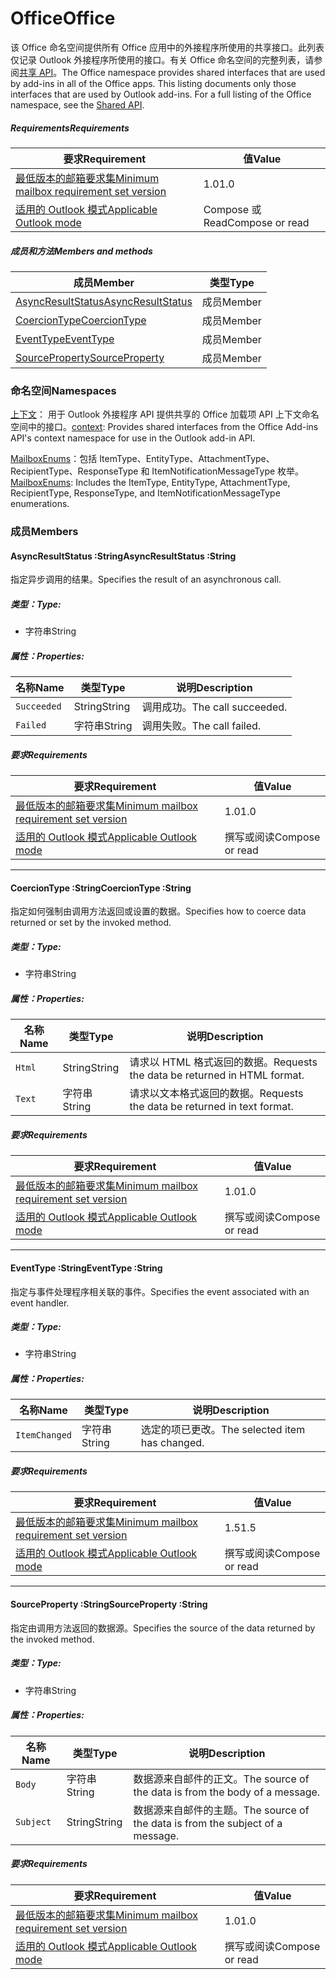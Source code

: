  

# <a name="office"></a><span data-ttu-id="ad7bd-101">Office</span><span class="sxs-lookup"><span data-stu-id="ad7bd-101">Office</span></span>

<span data-ttu-id="ad7bd-p101">该 Office 命名空间提供所有 Office 应用中的外接程序所使用的共享接口。此列表仅记录 Outlook 外接程序所使用的接口。有关 Office 命名空间的完整列表，请参阅[共享 API](/javascript/api/office)。</span><span class="sxs-lookup"><span data-stu-id="ad7bd-p101">The Office namespace provides shared interfaces that are used by add-ins in all of the Office apps. This listing documents only those interfaces that are used by Outlook add-ins. For a full listing of the Office namespace, see the [Shared API](/javascript/api/office).</span></span>

##### <a name="requirements"></a><span data-ttu-id="ad7bd-104">Requirements</span><span class="sxs-lookup"><span data-stu-id="ad7bd-104">Requirements</span></span>

|<span data-ttu-id="ad7bd-105">要求</span><span class="sxs-lookup"><span data-stu-id="ad7bd-105">Requirement</span></span>| <span data-ttu-id="ad7bd-106">值</span><span class="sxs-lookup"><span data-stu-id="ad7bd-106">Value</span></span>|
|---|---|
|[<span data-ttu-id="ad7bd-107">最低版本的邮箱要求集</span><span class="sxs-lookup"><span data-stu-id="ad7bd-107">Minimum mailbox requirement set version</span></span>](/javascript/office/requirement-sets/outlook-api-requirement-sets)| <span data-ttu-id="ad7bd-108">1.0</span><span class="sxs-lookup"><span data-stu-id="ad7bd-108">1.0</span></span>|
|[<span data-ttu-id="ad7bd-109">适用的 Outlook 模式</span><span class="sxs-lookup"><span data-stu-id="ad7bd-109">Applicable Outlook mode</span></span>](https://docs.microsoft.com/outlook/add-ins/#extension-points)| <span data-ttu-id="ad7bd-110">Compose 或 Read</span><span class="sxs-lookup"><span data-stu-id="ad7bd-110">Compose or read</span></span>|

##### <a name="members-and-methods"></a><span data-ttu-id="ad7bd-111">成员和方法</span><span class="sxs-lookup"><span data-stu-id="ad7bd-111">Members and methods</span></span>

| <span data-ttu-id="ad7bd-112">成员</span><span class="sxs-lookup"><span data-stu-id="ad7bd-112">Member</span></span> | <span data-ttu-id="ad7bd-113">类型</span><span class="sxs-lookup"><span data-stu-id="ad7bd-113">Type</span></span> |
|--------|------|
| [<span data-ttu-id="ad7bd-114">AsyncResultStatus</span><span class="sxs-lookup"><span data-stu-id="ad7bd-114">AsyncResultStatus</span></span>](#asyncresultstatus-string) | <span data-ttu-id="ad7bd-115">成员</span><span class="sxs-lookup"><span data-stu-id="ad7bd-115">Member</span></span> |
| [<span data-ttu-id="ad7bd-116">CoercionType</span><span class="sxs-lookup"><span data-stu-id="ad7bd-116">CoercionType</span></span>](#coerciontype-string) | <span data-ttu-id="ad7bd-117">成员</span><span class="sxs-lookup"><span data-stu-id="ad7bd-117">Member</span></span> |
| [<span data-ttu-id="ad7bd-118">EventType</span><span class="sxs-lookup"><span data-stu-id="ad7bd-118">EventType</span></span>](#eventtype-string) | <span data-ttu-id="ad7bd-119">成员</span><span class="sxs-lookup"><span data-stu-id="ad7bd-119">Member</span></span> |
| [<span data-ttu-id="ad7bd-120">SourceProperty</span><span class="sxs-lookup"><span data-stu-id="ad7bd-120">SourceProperty</span></span>](#sourceproperty-string) | <span data-ttu-id="ad7bd-121">成员</span><span class="sxs-lookup"><span data-stu-id="ad7bd-121">Member</span></span> |

### <a name="namespaces"></a><span data-ttu-id="ad7bd-122">命名空间</span><span class="sxs-lookup"><span data-stu-id="ad7bd-122">Namespaces</span></span>

<span data-ttu-id="ad7bd-123">[上下文](office.context.md)： 用于 Outlook 外接程序 API 提供共享的 Office 加载项 API 上下文命名空间中的接口。</span><span class="sxs-lookup"><span data-stu-id="ad7bd-123">[context](office.context.md): Provides shared interfaces from the Office Add-ins API's context namespace for use in the Outlook add-in API.</span></span>

<span data-ttu-id="ad7bd-124">[MailboxEnums](/javascript/api/outlook/office.mailboxenums.attachmenttype)：包括 ItemType、EntityType、AttachmentType、RecipientType、ResponseType 和 ItemNotificationMessageType 枚举。</span><span class="sxs-lookup"><span data-stu-id="ad7bd-124">[MailboxEnums](/javascript/api/outlook/office.mailboxenums.attachmenttype): Includes the ItemType, EntityType, AttachmentType, RecipientType, ResponseType, and ItemNotificationMessageType enumerations.</span></span>

### <a name="members"></a><span data-ttu-id="ad7bd-125">成员</span><span class="sxs-lookup"><span data-stu-id="ad7bd-125">Members</span></span>

####  <a name="asyncresultstatus-string"></a><span data-ttu-id="ad7bd-126">AsyncResultStatus :String</span><span class="sxs-lookup"><span data-stu-id="ad7bd-126">AsyncResultStatus :String</span></span>

<span data-ttu-id="ad7bd-127">指定异步调用的结果。</span><span class="sxs-lookup"><span data-stu-id="ad7bd-127">Specifies the result of an asynchronous call.</span></span>

##### <a name="type"></a><span data-ttu-id="ad7bd-128">类型：</span><span class="sxs-lookup"><span data-stu-id="ad7bd-128">Type:</span></span>

*   <span data-ttu-id="ad7bd-129">字符串</span><span class="sxs-lookup"><span data-stu-id="ad7bd-129">String</span></span>

##### <a name="properties"></a><span data-ttu-id="ad7bd-130">属性：</span><span class="sxs-lookup"><span data-stu-id="ad7bd-130">Properties:</span></span>

|<span data-ttu-id="ad7bd-131">名称</span><span class="sxs-lookup"><span data-stu-id="ad7bd-131">Name</span></span>| <span data-ttu-id="ad7bd-132">类型</span><span class="sxs-lookup"><span data-stu-id="ad7bd-132">Type</span></span>| <span data-ttu-id="ad7bd-133">说明</span><span class="sxs-lookup"><span data-stu-id="ad7bd-133">Description</span></span>|
|---|---|---|
|`Succeeded`| <span data-ttu-id="ad7bd-134">String</span><span class="sxs-lookup"><span data-stu-id="ad7bd-134">String</span></span>|<span data-ttu-id="ad7bd-135">调用成功。</span><span class="sxs-lookup"><span data-stu-id="ad7bd-135">The call succeeded.</span></span>|
|`Failed`| <span data-ttu-id="ad7bd-136">字符串</span><span class="sxs-lookup"><span data-stu-id="ad7bd-136">String</span></span>|<span data-ttu-id="ad7bd-137">调用失败。</span><span class="sxs-lookup"><span data-stu-id="ad7bd-137">The call failed.</span></span>|

##### <a name="requirements"></a><span data-ttu-id="ad7bd-138">要求</span><span class="sxs-lookup"><span data-stu-id="ad7bd-138">Requirements</span></span>

|<span data-ttu-id="ad7bd-139">要求</span><span class="sxs-lookup"><span data-stu-id="ad7bd-139">Requirement</span></span>| <span data-ttu-id="ad7bd-140">值</span><span class="sxs-lookup"><span data-stu-id="ad7bd-140">Value</span></span>|
|---|---|
|[<span data-ttu-id="ad7bd-141">最低版本的邮箱要求集</span><span class="sxs-lookup"><span data-stu-id="ad7bd-141">Minimum mailbox requirement set version</span></span>](/javascript/office/requirement-sets/outlook-api-requirement-sets)| <span data-ttu-id="ad7bd-142">1.0</span><span class="sxs-lookup"><span data-stu-id="ad7bd-142">1.0</span></span>|
|[<span data-ttu-id="ad7bd-143">适用的 Outlook 模式</span><span class="sxs-lookup"><span data-stu-id="ad7bd-143">Applicable Outlook mode</span></span>](https://docs.microsoft.com/outlook/add-ins/#extension-points)| <span data-ttu-id="ad7bd-144">撰写或阅读</span><span class="sxs-lookup"><span data-stu-id="ad7bd-144">Compose or read</span></span>|

---

####  <a name="coerciontype-string"></a><span data-ttu-id="ad7bd-145">CoercionType :String</span><span class="sxs-lookup"><span data-stu-id="ad7bd-145">CoercionType :String</span></span>

<span data-ttu-id="ad7bd-146">指定如何强制由调用方法返回或设置的数据。</span><span class="sxs-lookup"><span data-stu-id="ad7bd-146">Specifies how to coerce data returned or set by the invoked method.</span></span>

##### <a name="type"></a><span data-ttu-id="ad7bd-147">类型：</span><span class="sxs-lookup"><span data-stu-id="ad7bd-147">Type:</span></span>

*   <span data-ttu-id="ad7bd-148">字符串</span><span class="sxs-lookup"><span data-stu-id="ad7bd-148">String</span></span>

##### <a name="properties"></a><span data-ttu-id="ad7bd-149">属性：</span><span class="sxs-lookup"><span data-stu-id="ad7bd-149">Properties:</span></span>

|<span data-ttu-id="ad7bd-150">名称</span><span class="sxs-lookup"><span data-stu-id="ad7bd-150">Name</span></span>| <span data-ttu-id="ad7bd-151">类型</span><span class="sxs-lookup"><span data-stu-id="ad7bd-151">Type</span></span>| <span data-ttu-id="ad7bd-152">说明</span><span class="sxs-lookup"><span data-stu-id="ad7bd-152">Description</span></span>|
|---|---|---|
|`Html`| <span data-ttu-id="ad7bd-153">String</span><span class="sxs-lookup"><span data-stu-id="ad7bd-153">String</span></span>|<span data-ttu-id="ad7bd-154">请求以 HTML 格式返回的数据。</span><span class="sxs-lookup"><span data-stu-id="ad7bd-154">Requests the data be returned in HTML format.</span></span>|
|`Text`| <span data-ttu-id="ad7bd-155">字符串</span><span class="sxs-lookup"><span data-stu-id="ad7bd-155">String</span></span>|<span data-ttu-id="ad7bd-156">请求以文本格式返回的数据。</span><span class="sxs-lookup"><span data-stu-id="ad7bd-156">Requests the data be returned in text format.</span></span>|

##### <a name="requirements"></a><span data-ttu-id="ad7bd-157">要求</span><span class="sxs-lookup"><span data-stu-id="ad7bd-157">Requirements</span></span>

|<span data-ttu-id="ad7bd-158">要求</span><span class="sxs-lookup"><span data-stu-id="ad7bd-158">Requirement</span></span>| <span data-ttu-id="ad7bd-159">值</span><span class="sxs-lookup"><span data-stu-id="ad7bd-159">Value</span></span>|
|---|---|
|[<span data-ttu-id="ad7bd-160">最低版本的邮箱要求集</span><span class="sxs-lookup"><span data-stu-id="ad7bd-160">Minimum mailbox requirement set version</span></span>](/javascript/office/requirement-sets/outlook-api-requirement-sets)| <span data-ttu-id="ad7bd-161">1.0</span><span class="sxs-lookup"><span data-stu-id="ad7bd-161">1.0</span></span>|
|[<span data-ttu-id="ad7bd-162">适用的 Outlook 模式</span><span class="sxs-lookup"><span data-stu-id="ad7bd-162">Applicable Outlook mode</span></span>](https://docs.microsoft.com/outlook/add-ins/#extension-points)| <span data-ttu-id="ad7bd-163">撰写或阅读</span><span class="sxs-lookup"><span data-stu-id="ad7bd-163">Compose or read</span></span>|

---

####  <a name="eventtype-string"></a><span data-ttu-id="ad7bd-164">EventType :String</span><span class="sxs-lookup"><span data-stu-id="ad7bd-164">EventType :String</span></span>

<span data-ttu-id="ad7bd-165">指定与事件处理程序相关联的事件。</span><span class="sxs-lookup"><span data-stu-id="ad7bd-165">Specifies the event associated with an event handler.</span></span>

##### <a name="type"></a><span data-ttu-id="ad7bd-166">类型：</span><span class="sxs-lookup"><span data-stu-id="ad7bd-166">Type:</span></span>

*   <span data-ttu-id="ad7bd-167">字符串</span><span class="sxs-lookup"><span data-stu-id="ad7bd-167">String</span></span>

##### <a name="properties"></a><span data-ttu-id="ad7bd-168">属性：</span><span class="sxs-lookup"><span data-stu-id="ad7bd-168">Properties:</span></span>

| <span data-ttu-id="ad7bd-169">名称</span><span class="sxs-lookup"><span data-stu-id="ad7bd-169">Name</span></span> | <span data-ttu-id="ad7bd-170">类型</span><span class="sxs-lookup"><span data-stu-id="ad7bd-170">Type</span></span> | <span data-ttu-id="ad7bd-171">说明</span><span class="sxs-lookup"><span data-stu-id="ad7bd-171">Description</span></span> |
|---|---|---|
|`ItemChanged`| <span data-ttu-id="ad7bd-172">字符串</span><span class="sxs-lookup"><span data-stu-id="ad7bd-172">String</span></span> | <span data-ttu-id="ad7bd-173">选定的项已更改。</span><span class="sxs-lookup"><span data-stu-id="ad7bd-173">The selected item has changed.</span></span> |

##### <a name="requirements"></a><span data-ttu-id="ad7bd-174">要求</span><span class="sxs-lookup"><span data-stu-id="ad7bd-174">Requirements</span></span>

|<span data-ttu-id="ad7bd-175">要求</span><span class="sxs-lookup"><span data-stu-id="ad7bd-175">Requirement</span></span>| <span data-ttu-id="ad7bd-176">值</span><span class="sxs-lookup"><span data-stu-id="ad7bd-176">Value</span></span>|
|---|---|
|[<span data-ttu-id="ad7bd-177">最低版本的邮箱要求集</span><span class="sxs-lookup"><span data-stu-id="ad7bd-177">Minimum mailbox requirement set version</span></span>](/javascript/office/requirement-sets/outlook-api-requirement-sets)| <span data-ttu-id="ad7bd-178">1.5</span><span class="sxs-lookup"><span data-stu-id="ad7bd-178">1.5</span></span> |
|[<span data-ttu-id="ad7bd-179">适用的 Outlook 模式</span><span class="sxs-lookup"><span data-stu-id="ad7bd-179">Applicable Outlook mode</span></span>](https://docs.microsoft.com/outlook/add-ins/#extension-points)| <span data-ttu-id="ad7bd-180">撰写或阅读</span><span class="sxs-lookup"><span data-stu-id="ad7bd-180">Compose or read</span></span> |

---

####  <a name="sourceproperty-string"></a><span data-ttu-id="ad7bd-181">SourceProperty :String</span><span class="sxs-lookup"><span data-stu-id="ad7bd-181">SourceProperty :String</span></span>

<span data-ttu-id="ad7bd-182">指定由调用方法返回的数据源。</span><span class="sxs-lookup"><span data-stu-id="ad7bd-182">Specifies the source of the data returned by the invoked method.</span></span>

##### <a name="type"></a><span data-ttu-id="ad7bd-183">类型：</span><span class="sxs-lookup"><span data-stu-id="ad7bd-183">Type:</span></span>

*   <span data-ttu-id="ad7bd-184">字符串</span><span class="sxs-lookup"><span data-stu-id="ad7bd-184">String</span></span>

##### <a name="properties"></a><span data-ttu-id="ad7bd-185">属性：</span><span class="sxs-lookup"><span data-stu-id="ad7bd-185">Properties:</span></span>

|<span data-ttu-id="ad7bd-186">名称</span><span class="sxs-lookup"><span data-stu-id="ad7bd-186">Name</span></span>| <span data-ttu-id="ad7bd-187">类型</span><span class="sxs-lookup"><span data-stu-id="ad7bd-187">Type</span></span>| <span data-ttu-id="ad7bd-188">说明</span><span class="sxs-lookup"><span data-stu-id="ad7bd-188">Description</span></span>|
|---|---|---|
|`Body`| <span data-ttu-id="ad7bd-189">字符串</span><span class="sxs-lookup"><span data-stu-id="ad7bd-189">String</span></span>|<span data-ttu-id="ad7bd-190">数据源来自邮件的正文。</span><span class="sxs-lookup"><span data-stu-id="ad7bd-190">The source of the data is from the body of a message.</span></span>|
|`Subject`| <span data-ttu-id="ad7bd-191">String</span><span class="sxs-lookup"><span data-stu-id="ad7bd-191">String</span></span>|<span data-ttu-id="ad7bd-192">数据源来自邮件的主题。</span><span class="sxs-lookup"><span data-stu-id="ad7bd-192">The source of the data is from the subject of a message.</span></span>|

##### <a name="requirements"></a><span data-ttu-id="ad7bd-193">要求</span><span class="sxs-lookup"><span data-stu-id="ad7bd-193">Requirements</span></span>

|<span data-ttu-id="ad7bd-194">要求</span><span class="sxs-lookup"><span data-stu-id="ad7bd-194">Requirement</span></span>| <span data-ttu-id="ad7bd-195">值</span><span class="sxs-lookup"><span data-stu-id="ad7bd-195">Value</span></span>|
|---|---|
|[<span data-ttu-id="ad7bd-196">最低版本的邮箱要求集</span><span class="sxs-lookup"><span data-stu-id="ad7bd-196">Minimum mailbox requirement set version</span></span>](/javascript/office/requirement-sets/outlook-api-requirement-sets)| <span data-ttu-id="ad7bd-197">1.0</span><span class="sxs-lookup"><span data-stu-id="ad7bd-197">1.0</span></span>|
|[<span data-ttu-id="ad7bd-198">适用的 Outlook 模式</span><span class="sxs-lookup"><span data-stu-id="ad7bd-198">Applicable Outlook mode</span></span>](https://docs.microsoft.com/outlook/add-ins/#extension-points)| <span data-ttu-id="ad7bd-199">撰写或阅读</span><span class="sxs-lookup"><span data-stu-id="ad7bd-199">Compose or read</span></span>|